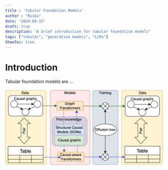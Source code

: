 ```yaml
---
title : 'Tabular Foundation Models'
author : "Ruibo"
date: "2024-09-15"
draft: true
description: "A brief introduction for tabular foundation models"
tags: ["tabular", "generative models", "LLMs"]
ShowToc: true
---
```

# Introduction
Tabular foundation models are ...


![](images/CTFM.png "Demonstration")
